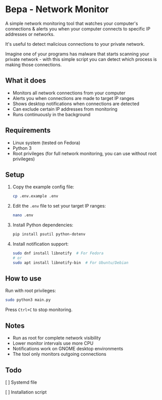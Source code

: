 # Bepa - Network Monitor

A simple network monitoring tool that watches your computer's connections & alerts you when your computer connects to specific IP addresses or networks.

It's useful to detect malicious connections to your private network.

Imagine one of your programs has malware that starts scanning your private network - with this simple script you can detect which process is making those connections.

## What it does

- Monitors all network connections from your computer
- Alerts you when connections are made to target IP ranges
- Shows desktop notifications when connections are detected
- Can exclude certain IP addresses from monitoring
- Runs continuously in the background

## Requirements

- Linux system (tested on Fedora)
- Python 3
- Root privileges (for full network monitoring, you can use without root privileges)

## Setup

1. Copy the example config file:
   ```bash
   cp .env.example .env
   ```

2. Edit the `.env` file to set your target IP ranges:
   ```bash
   nano .env
   ```

3. Install Python dependencies:
   ```bash
   pip install psutil python-dotenv
   ```

4. Install notification support:
   ```bash
   sudo dnf install libnotify  # For Fedora
   # or
   sudo apt install libnotify-bin  # For Ubuntu/Debian
   ```

## How to use

Run with root privileges:
```bash
sudo python3 main.py
```

Press `Ctrl+C` to stop monitoring.


## Notes

- Run as root for complete network visibility
- Lower monitor intervals use more CPU
- Notifications work on GNOME desktop environments
- The tool only monitors outgoing connections

## Todo

[ ] Systemd file

[ ] Installation script